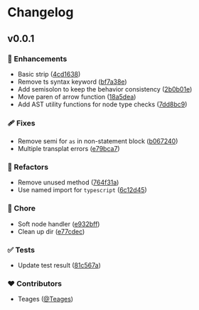# Changelog


## v0.0.1


### 🚀 Enhancements

- Basic strip ([4cd1638](https://github.com/Teages/oxc-blank-space/commit/4cd1638))
- Remove ts syntax keyword ([bf7a38e](https://github.com/Teages/oxc-blank-space/commit/bf7a38e))
- Add semisolon to keep the behavior consistency ([2b0b01e](https://github.com/Teages/oxc-blank-space/commit/2b0b01e))
- Move paren of arrow function ([18a5dea](https://github.com/Teages/oxc-blank-space/commit/18a5dea))
- Add AST utility functions for node type checks ([7dd8bc9](https://github.com/Teages/oxc-blank-space/commit/7dd8bc9))

### 🩹 Fixes

- Remove semi for `as` in non-statement block ([b067240](https://github.com/Teages/oxc-blank-space/commit/b067240))
- Multiple transplat errors ([e79bca7](https://github.com/Teages/oxc-blank-space/commit/e79bca7))

### 💅 Refactors

- Remove unused method ([764f31a](https://github.com/Teages/oxc-blank-space/commit/764f31a))
- Use named import for `typescript` ([6c12d45](https://github.com/Teages/oxc-blank-space/commit/6c12d45))

### 🏡 Chore

- Soft node handler ([e932bff](https://github.com/Teages/oxc-blank-space/commit/e932bff))
- Clean up dir ([e77cdec](https://github.com/Teages/oxc-blank-space/commit/e77cdec))

### ✅ Tests

- Update test result ([81c567a](https://github.com/Teages/oxc-blank-space/commit/81c567a))

### ❤️ Contributors

- Teages ([@Teages](https://github.com/Teages))

